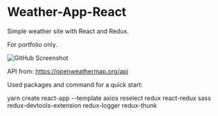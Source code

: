 # Weather-App-React
 Simple weather site with React and Redux.
 
For portfolio only.
 
 ![GitHub Screenshot](/images/Screenshot.png)
 
API from: https://openweathermap.org/api

Used packages and command for a quick start:

yarn create react-app --template axios reselect redux react-redux sass redux-devtools-extension redux-logger redux-thunk

